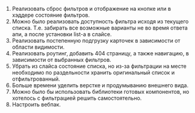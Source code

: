 1) Реализовать сброс фильтров и отображение на кнопке или в хэддере состояние фильтров.
2) Можно было реализовать доступность фильтра исходя из текущего списка. Т.е. забирать все возможные варианты не во время ответа апи, а после установки list-а в слайсе.
3) Реализовать постепенную подгрузку карточек в зависимости от области видимости.
4) Реализовать роутинг, добавить 404 страницу, а также навигацию, в зависимости от выбранных фильтров.
5) Убрать из слайса состояние списка, но из-за фильтрации на месте необходимо по раздельности хранить оригинальный список и отфильтрованный.
6) Больше времени уделить верстке и продумыванию внешнего вида.
7) Можно было бы использовать библиотеки готовых компонентов, но хотелось с фильтрацией решить самостоятельно.
8) Настроить вебпак.
